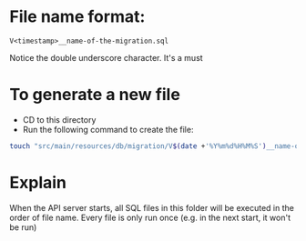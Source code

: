 # File name format:

```
V<timestamp>__name-of-the-migration.sql

```

Notice the double underscore character. It's a must

# To generate a new file

- CD to this directory
- Run the following command to create the file:

```bash
touch "src/main/resources/db/migration/V$(date +'%Y%m%d%H%M%S')__name-of-the-migration.sql"
```

# Explain

When the API server starts, all SQL files in this folder will be executed in the order of file name.
Every file is only run once (e.g. in the next start, it won't be run)
